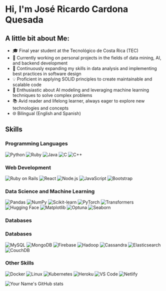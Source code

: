 # Hi, I'm José Ricardo Cardona Quesada

## A little bit about Me:

- 🎓 Final year student at the Tecnológico de Costa Rica (TEC)
- 🔭 Currently working on personal projects in the fields of data mining, AI, and backend development
- 🌱 Continuously expanding my skills in data analysis and implementing best practices in software design
- 💡 Proficient in applying SOLID principles to create maintainable and scalable code
- 🤖 Enthusiastic about AI modeling and leveraging machine learning techniques to solve complex problems
- 📚 Avid reader and lifelong learner, always eager to explore new technologies and concepts
- 🌐 Bilingual (English and Spanish)

## Skills

### Programming Languages

![Python](https://img.shields.io/badge/Python-3776AB?style=flat-square&logo=python&logoColor=white)
![Ruby](https://img.shields.io/badge/Ruby-CC342D?style=flat-square&logo=ruby&logoColor=white)
![Java](https://img.shields.io/badge/Java-ED8B00?style=flat-square&logo=java&logoColor=white)
![C](https://img.shields.io/badge/C-00599C?style=flat-square&logo=c&logoColor=white)
![C++](https://img.shields.io/badge/C%2B%2B-00599C?style=flat-square&logo=c%2B%2B&logoColor=white)

### Web Development

![Ruby on Rails](https://img.shields.io/badge/Ruby_on_Rails-CC0000?style=flat-square&logo=ruby-on-rails&logoColor=white)
![React](https://img.shields.io/badge/React-20232A?style=flat-square&logo=react&logoColor=61DAFB)
![Node.js](https://img.shields.io/badge/Node.js-43853D?style=flat-square&logo=node.js&logoColor=white)
![JavaScript](https://img.shields.io/badge/JavaScript-F7DF1E?style=flat-square&logo=javascript&logoColor=black)
![Bootstrap](https://img.shields.io/badge/Bootstrap-563D7C?style=flat-square&logo=bootstrap&logoColor=white)

### Data Science and Machine Learning

![Pandas](https://img.shields.io/badge/Pandas-2C2D72?style=flat-square&logo=pandas&logoColor=white)
![NumPy](https://img.shields.io/badge/NumPy-013243?style=flat-square&logo=numpy&logoColor=white)
![Scikit-learn](https://img.shields.io/badge/Scikit--learn-F7931E?style=flat-square&logo=scikit-learn&logoColor=white)
![PyTorch](https://img.shields.io/badge/PyTorch-EE4C2C?style=flat-square&logo=pytorch&logoColor=white)
![Transformers](https://img.shields.io/badge/Transformers-FFA500?style=flat-square&logo=huggingface&logoColor=white)
![Hugging Face](https://img.shields.io/badge/Hugging%20Face-FFD700?style=flat-square&logo=huggingface&logoColor=white)
![Matplotlib](https://img.shields.io/badge/Matplotlib-11557c?style=flat-square&logo=python&logoColor=white)
![Optuna](https://img.shields.io/badge/Optuna-8B0000?style=flat-square&logo=optuna&logoColor=white)
![Seaborn](https://img.shields.io/badge/Seaborn-3F5A89?style=flat-square&logo=seaborn&logoColor=white)

### Databases

### Databases
![MySQL](https://img.shields.io/badge/MySQL-00000F?style=flat-square&logo=mysql&logoColor=white)
![MongoDB](https://img.shields.io/badge/MongoDB-4EA94B?style=flat-square&logo=mongodb&logoColor=white)
![Firebase](https://img.shields.io/badge/Firebase-039BE5?style=flat-square&logo=Firebase&logoColor=white)
![Hadoop](https://img.shields.io/badge/Hadoop-66CCFF?style=flat-square&logo=apache-hadoop&logoColor=black)
![Cassandra](https://img.shields.io/badge/Cassandra-1287B1?style=flat-square&logo=apache-cassandra&logoColor=white)
![Elasticsearch](https://img.shields.io/badge/Elasticsearch-005571?style=flat-square&logo=elasticsearch&logoColor=white)
![CouchDB](https://img.shields.io/badge/CouchDB-E42528?style=flat-square&logo=apache-couchdb&logoColor=white)

### Other Skills

![Docker](https://img.shields.io/badge/Docker-2CA5E0?style=flat-square&logo=docker&logoColor=white)
![Linux](https://img.shields.io/badge/Linux-FCC624?style=flat-square&logo=linux&logoColor=black)
![Kubernetes](https://img.shields.io/badge/Kubernetes-326CE5?style=flat-square&logo=Kubernetes&logoColor=white)
![Heroku](https://img.shields.io/badge/Heroku-430098?style=flat-square&logo=heroku&logoColor=white)
![VS Code](https://img.shields.io/badge/VS_Code-007ACC?style=flat-square&logo=visual-studio-code&logoColor=white)
![Netlify](https://img.shields.io/badge/Netlify-00C7B7?style=flat-square&logo=netlify&logoColor=white)


![Your Name's GitHub stats](https://github-readme-stats.vercel.app/api?username=JRicardoCardona&show_icons=true&theme=radical)
